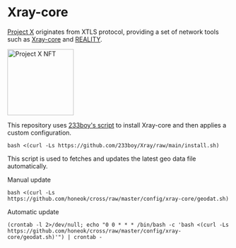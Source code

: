 # Xray-core

[Project X][1] originates from XTLS protocol, providing a set of network tools such as [Xray-core][2] and [REALITY][3].

<img src="https://raw2.seadn.io/ethereum/0x5ee362866001613093361eb8569d59c4141b76d1/7fa9ce900fb39b44226348db330e32/8b7fa9ce900fb39b44226348db330e32.svg" alt="Project X NFT" width="150"/>

This repository uses [233boy's script][4] to install Xray-core and then applies a custom configuration.

```shell
bash <(curl -Ls https://github.com/233boy/Xray/raw/main/install.sh)
```

This script is used to fetches and updates the latest geo data file automatically.

Manual update

```shell
bash <(curl -Ls https://github.com/honeok/cross/raw/master/config/xray-core/geodat.sh)
```

Automatic update

```shell
(crontab -l 2>/dev/null; echo "0 0 * * * /bin/bash -c 'bash <(curl -Ls https://github.com/honeok/cross/raw/master/config/xray-core/geodat.sh)'") | crontab -
```

[1]: https://github.com/XTLS
[2]: https://github.com/XTLS/Xray-core
[3]: https://github.com/XTLS/REALITY
[4]: https://github.com/233boy/Xray